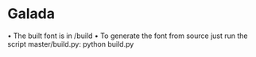 # Galada

• The built font is in /build
• To generate the font from source just run the script master/build.py:
python build.py